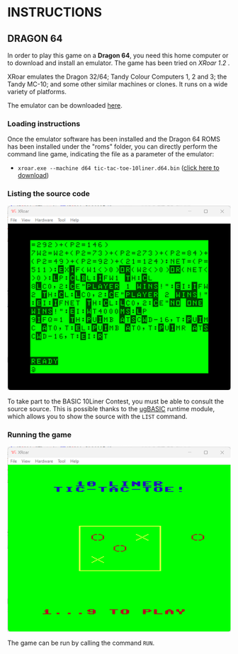 # INSTRUCTIONS

## DRAGON 64

In order to play this game on a **Dragon 64**, you need this home computer or to download and install an emulator. The game has been tried on *XRoar 1.2* .

XRoar emulates the Dragon 32/64; Tandy Colour Computers 1, 2 and 3; the Tandy MC-10; and some other similar machines or clones. It runs on a wide variety of platforms.

The emulator can be downloaded [here](https://www.6809.org.uk/xroar/).

### Loading instructions

Once the emulator software has been installed and the Dragon 64 ROMS has been installed under the "roms" folder, you can directly perform the command line game, indicating the file as a parameter of the emulator:
 - <code>xroar.exe --machine d64 tic-tac-toe-10liner.d64.bin</code> ([click here to download](https://spotlessmind1975.itch.io/tic-tac-toe-10liner))
 
### Listing the source code

![example of source listing](../pictures/d64-listing.png)

To take part to the BASIC 10Liner Contest, you must be able to consult the source source. This is possible thanks to the [ugBASIC](https://ugbasic.iwashere.eu) runtime module, which allows you to show the source with the `LIST` command.

### Running the game

![example of running](../pictures/d64-game.png)

The game can be run by calling the command `RUN`.
